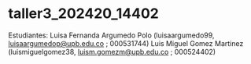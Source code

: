# taller3_202420_14402
Estudiantes:
Luisa Fernanda Argumedo Polo (luisaargumedo99, luisaargumedop@upb.edu.co ; 000531744)
Luis Miguel Gomez Martinez (luismiguelgomez38, luism.gomezm@upb.edu.co ; 000524402)
